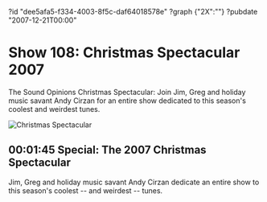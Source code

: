 ?id "dee5afa5-f334-4003-8f5c-daf64018578e"
?graph {"2X":""}
?pubdate "2007-12-21T00:00"

# Show 108: Christmas Spectacular 2007
The Sound Opinions Christmas Spectacular: Join Jim, Greg and holiday music savant Andy Cirzan for an entire show dedicated to this season's coolest and weirdest tunes.

![Christmas Spectacular](https://static.soundopinions.org/images/andycirzan.jpg)

## 00:01:45 Special: The 2007 Christmas Spectacular
Jim, Greg and holiday music savant Andy Cirzan dedicate an entire show to this season's coolest -- and weirdest -- tunes.